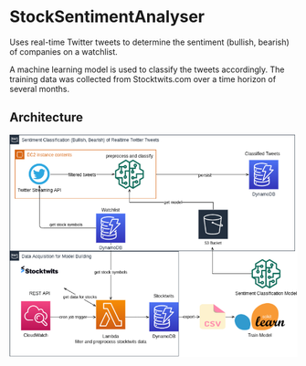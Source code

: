 # StockSentimentAnalyser
Uses real-time Twitter tweets to determine the sentiment (bullish, bearish) of companies on a watchlist.

A machine learning model is used to classify the tweets accordingly. The training data was collected from Stocktwits.com over a time horizon of several months.

## Architecture

![Architecture](architecture.png)
